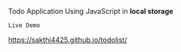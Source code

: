 Todo Application Using JavaScript in **local storage**

` Live Demo `

https://sakthi4425.github.io/todolist/

